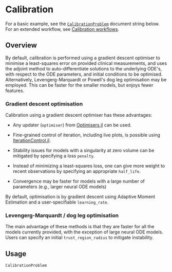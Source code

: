 # Calibration

For a basic example, see the [`CalibrationProblem`](@ref) document string below. For an
extended workflow, see [Calibration workflows](@ref).

## Overview

By default, calibration is performed using a gradient descent optimiser to minimise a
least-squares error on provided clinical measurements, and uses the adjoint method to
auto-differentiate solutions to the underlying ODE's, with respect to the ODE parameters,
and initial conditions to be optimised. Alternatively, Levengerg-Marquardt or Powell's dog
leg optimisation may be employed. This can be faster for the smaller models, but enjoys
fewer features.

### Gradient descent optimisation

Calibration using a gradient descent optimiser has these advantages:

- Any updater (`optimiser`) from
  [Optimisers.jl](https://fluxml.ai/Optimisers.jl/dev/) can be used.

- Fine-grained control of iteration, including live plots, is possible using
  [IterationControl.jl](https://github.com/JuliaAI/IterationControl.jl).

- Stability issues for models with a singularity at zero volume can be mitigated by
  specifying a loss `penalty`.

- Instead of minimizing a least-squares loss, one can give more weight to recent
  observations by specifying an appropriate `half_life`.

- Convergence may be faster for models with a large number of parameters (e.g., larger
  neural ODE models)

By default, optimisation is by gradient descent using Adaptive Moment Estimation and a
user-specifiable `learning_rate`.

### Levengerg-Marquardt / dog leg optimisation

The main advantage of these methods is that they are faster for all the models currently
provided, with the exception of large neural ODE models. Users can specify an initial
`trust_region_radius` to mitigate instability.

## Usage

```@docs
CalibrationProblem
```
